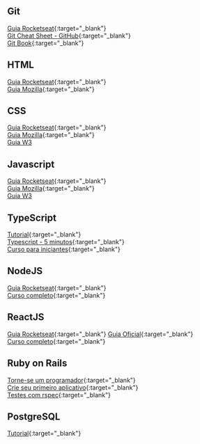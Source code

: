 ## Git

[Guia Rocketseat](https://app.rocketseat.com.br/node/o-guia-estelar-de-git){:target="\_blank"}<br/>
[Git Cheat Sheet - GitHub](https://training.github.com/downloads/pt_BR/github-git-cheat-sheet/){:target="\_blank"}<br/>
[Git Book](https://git-scm.com/book/pt-br/v2){:target="\_blank"}

## HTML

[Guia Rocketseat](https://app.rocketseat.com.br/node/o-guia-estelar-de-html){:target="\_blank"}<br/>
[Guia Mozilla](https://developer.mozilla.org/pt-BR/docs/Web/HTML){:target="\_blank"}

## CSS

[Guia Rocketseat](https://app.rocketseat.com.br/node/o-guia-estelar-de-css){:target="\_blank"}<br/>
[Guia Mozilla](https://developer.mozilla.org/pt-BR/docs/Web/CSS){:target="\_blank"}<br/>
[Guia W3](https://www.w3schools.com/css/)

## Javascript

[Guia Rocketseat](https://app.rocketseat.com.br/node/o-guia-estelar-de-java-script){:target="\_blank"}<br/>
[Guia Mozilla](https://developer.mozilla.org/pt-BR/docs/Web/JavaScript){:target="\_blank"}<br/>
[Guia W3](https://www.w3schools.com/js/default.asp)

## TypeScript

[Tutorial](https://www.typescripttutorial.net/){:target="\_blank"}<br/>
[Typescript - 5 minutos](https://www.typescriptlang.org/docs/handbook/typescript-in-5-minutes.html){:target="\_blank"}<br/>
[Curso para iniciantes](https://www.youtube.com/watch?v=BwuLxPH8IDs){:target="\_blank"}

## NodeJS

[Guia Rocketseat](https://app.rocketseat.com.br/node/node-js-o-motor-da-nave){:target="\_blank"}<br/>
[Curso completo](https://www.youtube.com/watch?v=LLqq6FemMNQ&list=PLJ_KhUnlXUPtbtLwaxxUxHqvcNQndmI4B){:target="\_blank"}

## ReactJS

[Guia Rocketseat](https://www.youtube.com/playlist?list=PLWXw8Gu52TRK1W0emFvUl3ozgV2JW3_8p){:target="\_blank"}
[Guia Oficial](https://pt-br.reactjs.org/tutorial/tutorial.html){:target="\_blank"}<br/>
[Curso completo](https://www.youtube.com/watch?v=C8M94QLJy0o&list=PLXik_5Br-zO9YVs9bxi7zoQlKq59VPTX1){:target="\_blank"}

## Ruby on Rails

[Torne-se um programador](https://www.youtube.com/watch?v=zB4m43UPAxk&list=PLEdPHGYbHhldWUFs2Q-jSzXAv3NXh4wu0){:target="\_blank"}<br/>
[Crie seu primeiro aplicativo](https://www.youtube.com/watch?v=wbZ6yrVxScM){:target="\_blank"}<br/>
[Testes com rspec](https://www.youtube.com/watch?v=eb2VaG9bfSE&list=PLdDT8if5attGc3fgFsFe5cvV9MwlVFNLW){:target="\_blank"}

## PostgreSQL

[Tutorial](https://www.postgresqltutorial.com/){:target="\_blank"}
